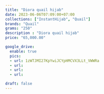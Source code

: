 ```yaml
---
title: "Diora quail hijab"
date: 2023-06-06T07:09:00+07:00
collections: ["InstantHijab", "Quail"]
brands: "Quail"
grams: "250"
description : "Diora quail hijab"
price: "65,000.00"

google_drive:
  enable: true
  pics:
  - url: 1zWTJMI27KpYwiJCYpHMCVX3LLt_VWWRa
  - url: 
  - url: 
  - url: 

draft: false
---
```


    
  
